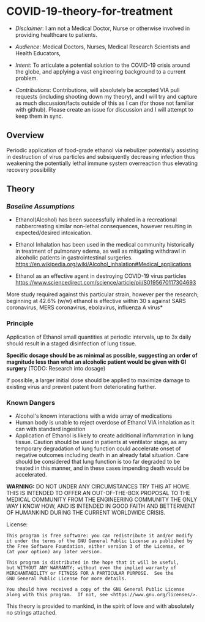 # COVID-19-theory-for-treatment

* *Disclaimer*: I am not a Medical Doctor, Nurse or otherwise involved in providing healthcare to patients. 

* *Audience*: Medical Doctors, Nurses, Medical Research Scientists and Health Educators, 

* *Intent*: To articulate a potential solution to the COVID-19 crisis around the globe, and applying a vast engineering background to a current problem. 

* *Contributions*: Contributions, will absolutely be accepted VIA pull requests (including shooting down my theory), and I will try and capture as much discussion/facts outside of this as I can (for those not familiar with github). Please create an issue for discussion and I will attempt to keep them in sync. 

## Overview

Periodic application of food-grade ethanol via nebulizer potentially assisting in destruction of virus particles and subsiquently decreasing infection thus weakening the potentially lethal immune system overreaction thus elevating recovery possibility

## Theory

### ***Baseline Assumptions***
* Ethanol(Alcohol) has been successfully inhaled in a recreational nabbercreating similar non-lethal consequences, however resulting in expected/desired intoxication. 

* Ethanol Inhalation has been used in  the medical community historically in treatment of  pulmonary edema, as well as mitigating withdrawl in alcoholic patients in gastrointestinal surgeries.
https://en.wikipedia.org/wiki/Alcohol_inhalation#Medical_applications

* Ethanol as an effective agent in destroying COVID-19 virus particles
https://www.sciencedirect.com/science/article/pii/S0195670117304693

More study required against this particular strain, however per the research; beginning at 42.6% (w/w) ethanol is effective within 30 s against SARS coronavirus, MERS coronavirus, ebolavirus, influenza A virus* 

### Principle

Application of Ethanol small quantities at periodic intervals, up to 3x daily should result in a staged disinfection of lung tissue. 

**Specific dosage should be as minimal as possible, suggesting an order of magnitude less than what an alcoholic patient would be given with GI surgery** (TODO: Research into dosage)

If possible, a larger initial dose should be applied to maximize damage to existing virus and prevent patent from deteriorating further. 



### Known Dangers
* Alcohol's known interactions with a wide array of medications
* Human body is unable to reject overdose of Ethanol VIA inhalation as it can with standard ingestion
* Application of Ethanol is likely to create additional inflammation in lung tissue. Caution should be used in patients at ventilator stage, as any temporary degradation of lung function could accelerate onset of negative outcomes including death in an already fatal situation. Care should be considered that lung function is too far degraded to be treated in this manner, and in these cases impending death would be accelerated.




**WARNING:**
DO NOT UNDER ANY CIRCUMSTANCES TRY THIS AT HOME. THIS IS INTENDED TO OFFER AN OUT-OF-THE-BOX PROPOSAL TO THE MEDICAL COMMUNITY FROM THE ENGINEERING COMMUNITY THE ONLY WAY I KNOW HOW, AND IS INTENDED IN GOOD FAITH AND BETTERMENT OF HUMANKIND DURING THE CURRENT WORLDWIDE CRISIS. 



License:

    This program is free software: you can redistribute it and/or modify
    it under the terms of the GNU General Public License as published by
    the Free Software Foundation, either version 3 of the License, or
    (at your option) any later version.

    This program is distributed in the hope that it will be useful,
    but WITHOUT ANY WARRANTY; without even the implied warranty of
    MERCHANTABILITY or FITNESS FOR A PARTICULAR PURPOSE.  See the
    GNU General Public License for more details.

    You should have received a copy of the GNU General Public License
    along with this program.  If not, see <https://www.gnu.org/licenses/>.


This theory is provided to mankind, in the spirit of love and with absolutely no strings attached. 
